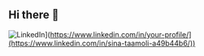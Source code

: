 ## Hi there 👋
![LinkedIn]([https://img.shields.io/badge/LinkedIn-Profile-blue)](https://www.linkedin.com/in/your-profile/](https://www.linkedin.com/in/sina-taamoli-a49b44b6/))
<!--
**sinataamoli/SinaTaamoli** is a ✨ _special_ ✨ repository because its `README.md` (this file) appears on your GitHub profile.

Here are some ideas to get you started:

- 🔭 I’m currently working on ...
- 🌱 I’m currently learning ...
- 👯 I’m looking to collaborate on ...
- 🤔 I’m looking for help with ...
- 💬 Ask me about ...
- 📫 How to reach me: ...
- 😄 Pronouns: ...
- ⚡ Fun fact: ...
-->

